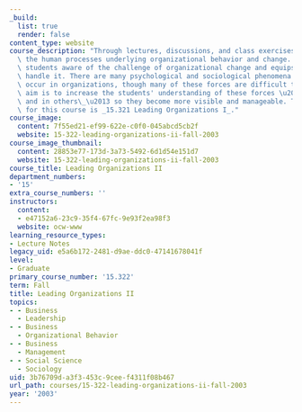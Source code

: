 ```yaml
---
_build:
  list: true
  render: false
content_type: website
course_description: "Through lectures, discussions, and class exercises, 15.322 analyzes\
  \ the human processes underlying organizational behavior and change. The class makes\
  \ students aware of the challenge of organizational change and equips them to better\
  \ handle it. There are many psychological and sociological phenomena that regularly\
  \ occur in organizations, though many of these forces are difficult to see. The\
  \ aim is to increase the students' understanding of these forces \u2013 in themselves\
  \ and in others\_\u2013 so they become more visible and manageable. The prerequisite\
  \ for this course is _15.321 Leading Organizations I_."
course_image:
  content: 7f55ed21-ef99-622e-c0f0-045abcd5cb2f
  website: 15-322-leading-organizations-ii-fall-2003
course_image_thumbnail:
  content: 28853e77-173d-3a73-5492-6d1d54e151d7
  website: 15-322-leading-organizations-ii-fall-2003
course_title: Leading Organizations II
department_numbers:
- '15'
extra_course_numbers: ''
instructors:
  content:
  - e47152a6-23c9-35f4-67fc-9e93f2ea98f3
  website: ocw-www
learning_resource_types:
- Lecture Notes
legacy_uid: e5a6b172-2481-d9ae-ddc0-47141678041f
level:
- Graduate
primary_course_number: '15.322'
term: Fall
title: Leading Organizations II
topics:
- - Business
  - Leadership
- - Business
  - Organizational Behavior
- - Business
  - Management
- - Social Science
  - Sociology
uid: 3b76709d-a3f3-453c-9cee-f4311f08b467
url_path: courses/15-322-leading-organizations-ii-fall-2003
year: '2003'
---
```

